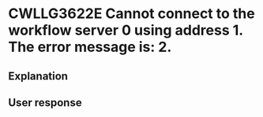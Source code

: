 # CWLLG3622E Cannot connect to the workflow server 0 using address 1.  The error message is: 2.

## Explanation

## User response